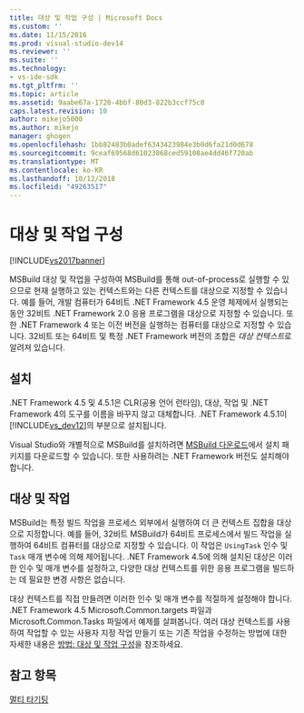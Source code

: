 ```yaml
---
title: 대상 및 작업 구성 | Microsoft Docs
ms.custom: ''
ms.date: 11/15/2016
ms.prod: visual-studio-dev14
ms.reviewer: ''
ms.suite: ''
ms.technology:
- vs-ide-sdk
ms.tgt_pltfrm: ''
ms.topic: article
ms.assetid: 9aabe67a-1720-4bbf-80d3-822b3ccf75c0
caps.latest.revision: 10
author: mikejo5000
ms.author: mikejo
manager: ghogen
ms.openlocfilehash: 1bb82483b0adef6343423984e3b0d6fa21d0d678
ms.sourcegitcommit: 9ceaf69568d61023868ced59108ae4dd46f720ab
ms.translationtype: MT
ms.contentlocale: ko-KR
ms.lasthandoff: 10/12/2018
ms.locfileid: "49263517"
---
```

# <a name="configuring-targets-and-tasks"></a>대상 및 작업 구성
[!INCLUDE[vs2017banner](../includes/vs2017banner.md)]

  
MSBuild 대상 및 작업을 구성하여 MSBuild를 통해 out-of-process로 실행할 수 있으므로 현재 실행하고 있는 컨텍스트와는 다른 컨텍스트를 대상으로 지정할 수 있습니다. 예를 들어, 개발 컴퓨터가 64비트 .NET Framework 4.5 운영 체제에서 실행되는 동안 32비트 .NET Framework 2.0 응용 프로그램을 대상으로 지정할 수 있습니다. 또한 .NET Framework 4 또는 이전 버전을 실행하는 컴퓨터를 대상으로 지정할 수 있습니다. 32비트 또는 64비트 및 특정 .NET Framework 버전의 조합은 *대상 컨텍스트*로 알려져 있습니다.  
  
## <a name="installation"></a>설치  
 .NET Framework 4.5 및 4.5.1은 CLR(공용 언어 런타임), 대상, 작업 및 .NET Framework 4의 도구를 이름을 바꾸지 않고 대체합니다. .NET Framework 4.5.1이 [!INCLUDE[vs_dev12](../includes/vs-dev12-md.md)]의 부분으로 설치됩니다.  
  
 Visual Studio와 개별적으로 MSBuild를 설치하려면 [MSBuild 다운로드](http://go.microsoft.com/fwlink/?LinkId=309745)에서 설치 패키지를 다운로드할 수 있습니다. 또한 사용하려는 .NET Framework 버전도 설치해야 합니다.  
  
## <a name="targets-and-tasks"></a>대상 및 작업  
 MSBuild는 특정 빌드 작업을 프로세스 외부에서 실행하여 더 큰 컨텍스트 집합을 대상으로 지정합니다.  예를 들어, 32비트 MSBuild가 64비트 프로세스에서 빌드 작업을 실행하여 64비트 컴퓨터를 대상으로 지정할 수 있습니다. 이 작업은 `UsingTask` 인수 및 `Task` 매개 변수에 의해 제어됩니다. .NET Framework 4.5에 의해 설치된 대상은 이러한 인수 및 매개 변수를 설정하고, 다양한 대상 컨텍스트를 위한 응용 프로그램을 빌드하는 데 필요한 변경 사항은 없습니다.  
  
 대상 컨텍스트를 직접 만들려면 이러한 인수 및 매개 변수를 적절하게 설정해야 합니다. .NET Framework 4.5 Microsoft.Common.targets 파일과 Microsoft.Common.Tasks 파일에서 예제를 살펴봅니다.  여러 대상 컨텍스트를 사용하여 작업할 수 있는 사용자 지정 작업 만들기 또는 기존 작업을 수정하는 방법에 대한 자세한 내용은 [방법: 대상 및 작업 구성](../msbuild/how-to-configure-targets-and-tasks.md)을 참조하세요.  
  
## <a name="see-also"></a>참고 항목  
 [멀티 타기팅](../msbuild/msbuild-multitargeting-overview.md)



